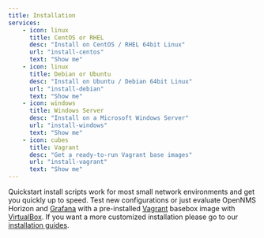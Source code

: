 ```yaml
---
title: Installation
services:
    - icon: linux
      title: CentOS or RHEL
      desc: "Install on CentOS / RHEL 64bit Linux"
      url: "install-centos"
      text: "Show me"
    - icon: linux
      title: Debian or Ubuntu
      desc: "Install on Ubuntu / Debian 64bit Linux"
      url: "install-debian"
      text: "Show me"
    - icon: windows
      title: Windows Server
      desc: "Install on a Microsoft Windows Server"
      url: "install-windows"
      text: "Show me"
    - icon: cubes
      title: Vagrant
      desc: "Get a ready-to-run Vagrant base images"
      url: "install-vagrant"
      text: "Show me"
---
```


Quickstart install scripts work for most small network environments and get you quickly up to speed.
Test new configurations or just evaluate OpenNMS Horizon and [Grafana](http://grafana.org) with a pre-installed [Vagrant](https://www.vagrantup.com) basebox image with [VirtualBox](https://www.virtualbox.org).
If you want a more customized installation please go to our [installation guides](https://docs.opennms.org/opennms/releases/17.0.0/guide-install/guide-install.html).

